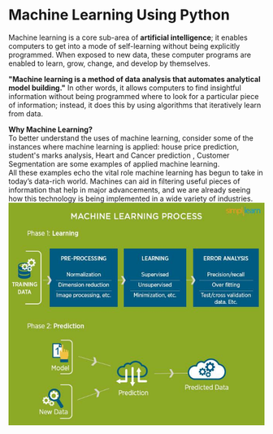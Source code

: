 # Machine Learning Using Python

Machine learning is a core sub-area of __artificial intelligence__; it enables computers to get into a mode of self-learning without 
being explicitly programmed. When exposed to new data, these computer programs are enabled to learn, grow, change, and develop
by themselves.<br>

__"Machine learning is a method of data analysis that automates analytical model building."__ In other words, it allows computers to find insightful information without being programmed where to look for a particular piece of information; instead, it does this by using algorithms that iteratively learn from data.<br>

__Why Machine Learning?__<br>
To better understand the uses of machine learning, consider some of the instances where machine learning is applied: house price prediction, student's marks analysis, Heart and Cancer prediction , Customer Segmentation are some examples of applied machine learning.<br>
All these examples echo the vital role machine learning has begun to take in today’s data-rich world. Machines can aid in filtering useful pieces of information that help in major advancements, and we are already seeing how this technology is being implemented in a wide variety of industries.
![image.png](image/machine-learning-process.jpeg)<br><br>

